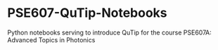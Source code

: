 # PSE607-QuTip-Notebooks
Python notebooks serving to introduce QuTip for the course PSE607A: Advanced Topics in Photonics
